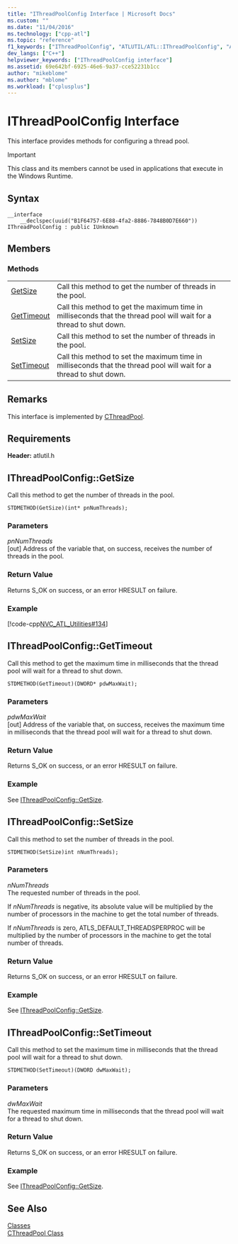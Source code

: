 ```yaml
---
title: "IThreadPoolConfig Interface | Microsoft Docs"
ms.custom: ""
ms.date: "11/04/2016"
ms.technology: ["cpp-atl"]
ms.topic: "reference"
f1_keywords: ["IThreadPoolConfig", "ATLUTIL/ATL::IThreadPoolConfig", "ATLUTIL/ATL::GetSize", "ATLUTIL/ATL::GetTimeout", "ATLUTIL/ATL::SetSize", "ATLUTIL/ATL::SetTimeout"]
dev_langs: ["C++"]
helpviewer_keywords: ["IThreadPoolConfig interface"]
ms.assetid: 69e642bf-6925-46e6-9a37-cce52231b1cc
author: "mikeblome"
ms.author: "mblome"
ms.workload: ["cplusplus"]
---
```

# IThreadPoolConfig Interface

This interface provides methods for configuring a thread pool.

> [!IMPORTANT]
>  This class and its members cannot be used in applications that execute in the Windows Runtime.

## Syntax

```
__interface
    __declspec(uuid("B1F64757-6E88-4fa2-8886-7848B0D7E660")) IThreadPoolConfig : public IUnknown
```

## Members

### Methods

|||
|-|-|
|[GetSize](#getsize)|Call this method to get the number of threads in the pool.|
|[GetTimeout](#gettimeout)|Call this method to get the maximum time in milliseconds that the thread pool will wait for a thread to shut down.|
|[SetSize](#setsize)|Call this method to set the number of threads in the pool.|
|[SetTimeout](#settimeout)|Call this method to set the maximum time in milliseconds that the thread pool will wait for a thread to shut down.|

## Remarks

This interface is implemented by [CThreadPool](../../atl/reference/cthreadpool-class.md).

## Requirements

**Header:** atlutil.h

##  <a name="getsize"></a>  IThreadPoolConfig::GetSize

Call this method to get the number of threads in the pool.

```
STDMETHOD(GetSize)(int* pnNumThreads);
```

### Parameters

*pnNumThreads*<br/>
[out] Address of the variable that, on success, receives the number of threads in the pool.

### Return Value

Returns S_OK on success, or an error HRESULT on failure.

### Example

[!code-cpp[NVC_ATL_Utilities#134](../../atl/codesnippet/cpp/ithreadpoolconfig-interface_1.cpp)]

##  <a name="gettimeout"></a>  IThreadPoolConfig::GetTimeout

Call this method to get the maximum time in milliseconds that the thread pool will wait for a thread to shut down.

```
STDMETHOD(GetTimeout)(DWORD* pdwMaxWait);
```

### Parameters

*pdwMaxWait*<br/>
[out] Address of the variable that, on success, receives the maximum time in milliseconds that the thread pool will wait for a thread to shut down.

### Return Value

Returns S_OK on success, or an error HRESULT on failure.

### Example

See [IThreadPoolConfig::GetSize](#getsize).

##  <a name="setsize"></a>  IThreadPoolConfig::SetSize

Call this method to set the number of threads in the pool.

```
STDMETHOD(SetSize)int nNumThreads);
```

### Parameters

*nNumThreads*<br/>
The requested number of threads in the pool.

If *nNumThreads* is negative, its absolute value will be multiplied by the number of processors in the machine to get the total number of threads.

If *nNumThreads* is zero, ATLS_DEFAULT_THREADSPERPROC will be multiplied by the number of processors in the machine to get the total number of threads.

### Return Value

Returns S_OK on success, or an error HRESULT on failure.

### Example

See [IThreadPoolConfig::GetSize](#getsize).

##  <a name="settimeout"></a>  IThreadPoolConfig::SetTimeout

Call this method to set the maximum time in milliseconds that the thread pool will wait for a thread to shut down.

```
STDMETHOD(SetTimeout)(DWORD dwMaxWait);
```

### Parameters

*dwMaxWait*<br/>
The requested maximum time in milliseconds that the thread pool will wait for a thread to shut down.

### Return Value

Returns S_OK on success, or an error HRESULT on failure.

### Example

See [IThreadPoolConfig::GetSize](#getsize).

## See Also

[Classes](../../atl/reference/atl-classes.md)<br/>
[CThreadPool Class](../../atl/reference/cthreadpool-class.md)
